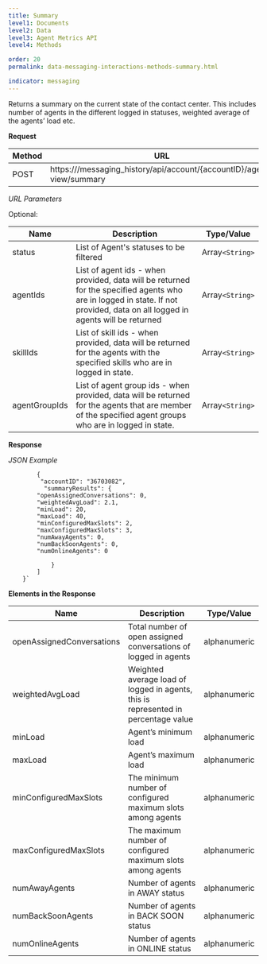 ```yaml
---
title: Summary
level1: Documents
level2: Data
level3: Agent Metrics API
level4: Methods

order: 20
permalink: data-messaging-interactions-methods-summary.html

indicator: messaging
---
```


Returns a summary on the current state of the contact center. This includes number of agents in the different logged in statuses, weighted average of the agents’ load etc.

**Request**

| Method   |      URL     |
|----------|-------------|
| POST |  https://<domain>/messaging_history/api/account/{accountID}/agent-view/summary   |

_URL Parameters_

Optional:

| Name   |      Description      |  Type/Value |
|----------|-------------|------|
| status |  List of Agent's statuses to be filtered   | Array`<String>`|
| agentIds |  List of agent ids - when provided, data will be returned for the specified agents who are in logged in state. If not provided, data on all logged in agents will be returned   | Array`<String>`|
| skillIds|  List of skill ids - when provided, data will be returned for the agents with the specified skills who are in logged in state.   | Array`<String>`|
| agentGroupIds|  List of agent group ids - when provided, data will be returned for the agents that are member of the specified agent groups who are in logged in state.   | Array`<String>`|

**Response**

_JSON Example_

		    {
			 "accountID": "36703082",
			  "summaryResults": {
		    "openAssignedConversations": 0,
		    "weightedAvgLoad": 2.1,
		    "minLoad": 20,
		    "maxLoad": 40,
		    "minConfiguredMaxSlots": 2,
		    "maxConfiguredMaxSlots": 3,
		    "numAwayAgents": 0,
		    "numBackSoonAgents": 0,
		    "numOnlineAgents": 0

				}
			]
		}`

  
**Elements in the Response**

| Name   |      Description      |  Type/Value |
|----------|-------------|------|
| openAssignedConversations|  Total number of open assigned conversations of logged in agents    | alphanumeric |
| weightedAvgLoad |  Weighted average load of logged in agents, this is represented in percentage value  | alphanumeric |
| minLoad|  Agent’s minimum load    | alphanumeric |
| maxLoad|  Agent’s maximum load    | alphanumeric |
| minConfiguredMaxSlots |  The minimum number of configured maximum slots among agents   | alphanumeric |
| maxConfiguredMaxSlots|  The maximum number of configured maximum slots among agents   | alphanumeric |
| numAwayAgents |  Number of agents in AWAY status    | alphanumeric |
| numBackSoonAgents|  Number of agents in BACK SOON status   | alphanumeric |
| numOnlineAgents|  Number of agents in ONLINE status   | alphanumeric |
 

